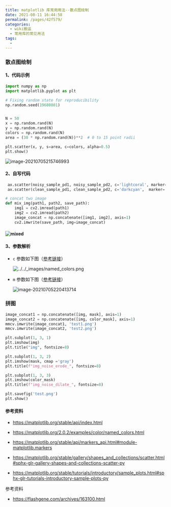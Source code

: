 ```yaml
---
title: matplotlib 库常用用法--散点图绘制
date: 2021-08-11 16:44:58
permalink: /pages/42f579/
categories:
  - wiki搬运
  - 常用库的常见用法
tags:
  - 
---
```

### 散点图绘制

#### 1、代码示例

```python
import numpy as np
import matplotlib.pyplot as plt

# Fixing random state for reproducibility
np.random.seed(19680801)


N = 50
x = np.random.rand(N)
y = np.random.rand(N)
colors = np.random.rand(N)
area = (30 * np.random.rand(N))**2  # 0 to 15 point radii

plt.scatter(x, y, s=area, c=colors, alpha=0.5)
plt.show()
```

![image-20210705215746993](https://muyun-blog-pic.oss-cn-shanghai.aliyuncs.com/picgo/image-20210705215746993.png)

#### 2、自写代码

```python
 ax.scatter(noisy_sample_pd1, noisy_sample_pd2, c='lightcoral', marker='+', alpha=0.6, label="Noisy Sample")  
 ax.scatter(clean_sample_pd1, clean_sample_pd2, c='darkcyan',  marker='x', alpha=0.6, label="Clean Sample")

# concat two image
def mix_img(path1, path2, save_path):
    img1 = cv2.imread(path1)
    img2 = cv2.imread(path2)
    image_concat = np.concatenate([img1, img2], axis=1)
    cv2.imwrite(save_path, img=image_concat)
```

#### ![mixed](https://muyun-blog-pic.oss-cn-shanghai.aliyuncs.com/picgo/mixed.png)

#### 3、参数解析

- `c` 参数如下图（[参考链接](https://matplotlib.org/2.0.2/examples/color/named_colors.html)）

  ![../../_images/named_colors.png](https://muyun-blog-pic.oss-cn-shanghai.aliyuncs.com/picgo/named_colors.png)

- `m` 参数如下图（[参考链接](https://matplotlib.org/stable/api/markers_api.html#module-matplotlib.markers)）

  ![image-20210705220413714](https://muyun-blog-pic.oss-cn-shanghai.aliyuncs.com/picgo/image-20210705220413714.png)

### 拼图

```python
image_concat1 = np.concatenate([img, mask], axis=1)
image_concat2 = np.concatenate([img, color_mask], axis=1)
mmcv.imwrite(image_concat1, 'test1.png')
mmcv.imwrite(image_concat2, 'test2.png')

plt.subplot(1, 3, 1)
plt.imshow(img)
plt.title("img", fontsize=8)

plt.subplot(1, 3, 2)
plt.imshow(mask, cmap ='gray')
plt.title(f"img_noise_erode_", fontsize=8)

plt.subplot(1, 3, 3)
plt.imshow(color_mask)
plt.title(f"img_noise_dilate_", fontsize=8)

plt.savefig('test.png')
plt.show()
```



#### 参考资料

- https://matplotlib.org/stable/api/index.html
- https://matplotlib.org/2.0.2/examples/color/named_colors.html
- https://matplotlib.org/stable/api/markers_api.html#module-matplotlib.markers
- https://matplotlib.org/stable/gallery/shapes_and_collections/scatter.html#sphx-glr-gallery-shapes-and-collections-scatter-py

- https://matplotlib.org/stable/tutorials/introductory/sample_plots.html#sphx-glr-tutorials-introductory-sample-plots-py

参考资料

- https://flashgene.com/archives/163100.html